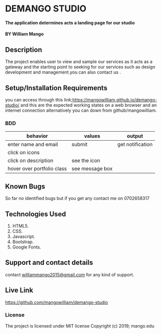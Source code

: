 # DEMANGO STUDIO
#### The application  determines acts a landing page for our studio
#### BY William Mango
## Description
The project enables user to view  and sample our services as it acts as a gateway and the starting point to seeking for our services such as design development and management.you can also contact us .
## Setup/Installation Requirements
you can access through this link;https://mangowilliam.github.io/demango-studio/
and this are the expected working states on a web browser and an internet connection
alternatively you can down from github/mangowilliam.
### BDD
|behavior|values|output|
|----------------------------|-------------|----------------------------|
|enter name and email	       |submit       |get notification            |
| click on icons	           |             |  |read description         |
|click on description	       |see the icon |                            |
|hover over portfolio class  |see message box             |
## Known Bugs
So far no identified bugs but if you get any contact me on 0702658317
## Technologies Used
  1. HTML5.
  2. CSS.
  3. Javascript.
  4. Bootstrap.
  5. Google Fonts.
## Support and contact details
contact williammango2015@gmail.com for any kind of support.
## Live Link

https://github.com/mangowilliam/demango-studio

### License
The project is licensed under MIT license
Copyright (c) 2019; mango.edu
